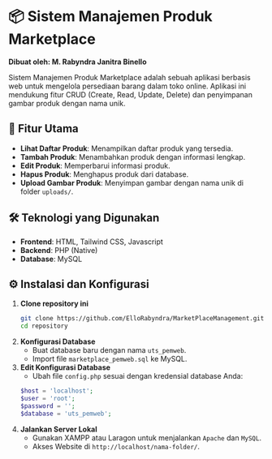 # 📦 Sistem Manajemen Produk Marketplace 
**Dibuat oleh: M. Rabyndra Janitra Binello**  

Sistem Manajemen Produk Marketplace adalah sebuah aplikasi berbasis web untuk mengelola persediaan barang dalam toko online. Aplikasi ini mendukung fitur CRUD (Create, Read, Update, Delete) dan penyimpanan gambar produk dengan nama unik.

## 🚀 Fitur Utama
- **Lihat Daftar Produk**: Menampilkan daftar produk yang tersedia.
- **Tambah Produk**: Menambahkan produk dengan informasi lengkap.
- **Edit Produk**: Memperbarui informasi produk.
- **Hapus Produk**: Menghapus produk dari database.
- **Upload Gambar Produk**: Menyimpan gambar dengan nama unik di folder `uploads/`.

## 🛠️ Teknologi yang Digunakan
- **Frontend**: HTML, Tailwind CSS, Javascript
- **Backend**: PHP (Native)
- **Database**: MySQL

## ⚙️ Instalasi dan Konfigurasi
1. **Clone repository ini**
   ```sh
   git clone https://github.com/ElloRabyndra/MarketPlaceManagement.git
   cd repository
   ```
2. **Konfigurasi Database**
   - Buat database baru dengan nama `uts_pemweb`.
   - Import file `marketplace_pemweb.sql` ke MySQL.
3. **Edit Konfigurasi Database**
   - Ubah file `config.php` sesuai dengan kredensial database Anda:
   ```php
   $host = 'localhost';
   $user = 'root';
   $password = '';
   $database = 'uts_pemweb';
   ```
4. **Jalankan Server Lokal**
   - Gunakan XAMPP atau Laragon untuk menjalankan `Apache` dan `MySQL`.
   - Akses Website di `http://localhost/nama-folder/`.


